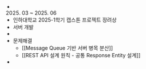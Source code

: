 - 2025. 03 ~ 2025. 06
- 인하대학교 2025-1학기 캡스톤 프로젝트 장려상
- 서버 개발
-
- 문제해결
	- [[Message Queue 기반 서버 병목 분산]]
	- [[REST API 설계 원칙 - 공통 Response Entity 설계]]
-